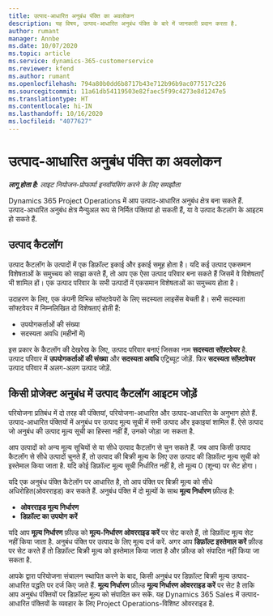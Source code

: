 ```yaml
---
title: उत्पाद-आधारित अनुबंध पंक्ति का अवलोकन
description: यह विषय, उत्पाद-आधारित अनुबंध पंक्ति के बारे में जानकारी प्रदान करता है.
author: rumant
manager: Annbe
ms.date: 10/07/2020
ms.topic: article
ms.service: dynamics-365-customerservice
ms.reviewer: kfend
ms.author: rumant
ms.openlocfilehash: 794a80b0dd6b8717b43e712b96b9ac077517c226
ms.sourcegitcommit: 11a61db54119503e82faec5f99c4273e8d1247e5
ms.translationtype: HT
ms.contentlocale: hi-IN
ms.lasthandoff: 10/16/2020
ms.locfileid: "4077627"
---
```

# <a name="product-based-contract-lines-overview"></a>उत्पाद-आधारित अनुबंध पंक्ति का अवलोकन

_**लागू होता है:** लाइट नियोजन-प्रोफार्मा इनवॉयसिंग करने के लिए समझौता_

Dynamics 365 Project Operations में आप उत्पाद-आधारित अनुबंध क्षेत्र बना सकते हैं. उत्पाद-आधारित अनुबंध क्षेत्र मैन्युअल रूप से निर्मित पंक्तियां हो सकती हैं, या वे उत्पाद कैटलॉग के आइटम हो सकते हैं.

## <a name="product-catalog"></a>उत्पाद कैटलॉग

उत्पाद कैटलॉग के उत्पादों में एक डिफ़ॉल्ट इकाई और इकाई समूह होता है। यदि कई उत्पाद एकसमान विशेषताओं के समुच्चय को साझा करते हैं, तो आप एक ऐसा उत्पाद परिवार बना सकते हैं जिसमें वे विशेषताएँ भी शामिल हों। एक उत्पाद परिवार के सभी उत्पादों में एकसमान विशेषताओं का समुच्चय होता है।

उदाहरण के लिए, एक कंपनी विभिन्न सॉफ्टवेयरों के लिए सदस्यता लाइसेंस बेचती है। सभी सदस्यता सॉफ्टवेयर में निम्नलिखित दो विशेषताएं होती हैं:

- उपयोगकर्ताओं की संख्या
- सदस्यता अवधि (महीनों में)

इस प्रकार के कैटलॉग की देखरेख के लिए, उत्पाद परिवार बनाएं जिसका नाम **सदस्यता सॉफ़्टवेयर** है. उत्पाद परिवार में **उपयोगकर्ताओं की संख्या** और **सदस्यता अवधि** एट्रिब्यूट जोड़ें. फिर **सदस्यता सॉफ़्टवेयर** उत्पाद परिवार में अलग-अलग उत्पाद जोड़ें.

## <a name="add-product-catalog-items-to-a-project-contract"></a>किसी प्रोजेक्ट अनुबंध में उत्पाद कैटलॉग आइटम जोडे़ं

परियोजना प्रतिबंध में दो तरह की पंक्तियां, परियोजना-आधारित और उत्पाद-आधारित के अनुभाग होते हैं. उत्पाद-आधारित पंक्तियों में अनुबंध पर उत्पाद मूल्य सूची में सभी उत्पाद और इकाइयां शामिल हैं. ऐसे उत्पाद जो अनुबंध की उत्पाद मूल्य सूची का हिस्सा नहीं हैं, उनको जोड़ा जा सकता है.

आप उत्पादों को अन्य मूल्य सूचियों से या सीधे उत्पाद कैटलॉग से चुन सकते हैं. जब आप किसी उत्पाद कैटलॉग से सीधे उत्पादों चुनते हैं, तो उत्पाद की बिक्री मूल्य के लिए उस उत्पाद की डिफ़ॉल्ट मूल्य सूची को इस्तेमाल किया जाता है. यदि कोई डिफ़ॉल्ट मूल्य सूची निर्धारित नहीं है, तो मूल्य 0 (शून्य) पर सेट होगा।

यदि एक अनुबंध पंक्ति कैटेलॉग पर आधारित है, तो आप पंक्ति पर बिक्री मूल्य को सीधे अधिरोहित(ओवरराइड) कर सकते हैं. अनुबंध पंक्ति में दो मूल्यों के साथ **मूल्य निर्धारण** फ़ील्ड है:

- **ओवरराइड मूल्य निर्धारण**
- **डिफ़ॉल्ट का उपयोग करें**

यदि आप **मूल्य निर्धारण** फ़ील्ड को **मूल्य-निर्धारण ओवरराइड करें** पर सेट करते हैं, तो डिफ़ॉल्ट मूल्य सेट नहीं किया जाता है. अनुबंध पंक्ति पर उत्पाद के लिए मूल्य दर्ज करें. अगर आप **डिफ़ॉल्ट इस्तेमाल करें** फ़ील्ड पर सेट करते हैं तो डिफ़ॉल्ट बिक्री मूल्य को इस्तेमाल किया जाता है और फ़ील्ड को संपादित नहीं किया जा सकता है.

आपके द्वारा परियोजना संचालन स्थापित करने के बाद, किसी अनुबंध पर डिफ़ॉल्ट बिक्री मूल्य उत्पाद-आधारित पद्धति पर दर्ज किए जाते हैं. **मूल्य निर्धारण** फ़ील्ड **मूल्य निर्धारण ओवरराइड करें** पर सेट है ताकि आप अनुबंध पंक्तियों पर डिफ़ॉल्ट मूल्य को संपादित कर सकें. यह Dynamics 365 Sales में उत्पाद-आधारित पंक्तियों के व्यवहार के लिए Project Operations-विशिष्ट ओवरराइड है.
